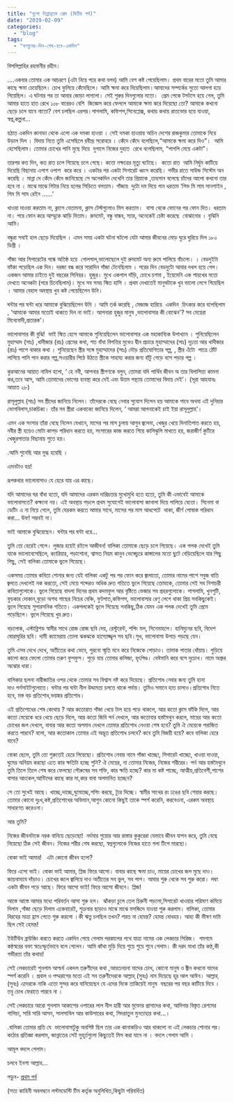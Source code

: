 ```yaml
---
title: "দুশো তিপ্পান্নতম প্রেম (দ্বিতীয় পর্ব)"
date: "2019-02-09"
categories: 
  - "blog"
tags: 
  - "ফাগুনের-দিন-শেষ-হবে-একদিন"
---
```


বিসমিল্লাহির রহমানীর রহীম।

....একবার তোমার এক আচরণে (এটা নিয়ে পরে কথা বলব) আমি বেশ কষ্ট পেয়েছিলাম। প্রথম বারের মতো তুমি আমার কাছে ক্ষমা চেয়েছিলে। চোখ ফুলিয়ে কেঁদেছিলে। আমি ক্ষমা করে দিয়েছিলাম।আমাদের সম্পর্কের সুতো আলগা হয়ে গিয়েছিল। এ ঘটনার পর তা আবার জোড়া লাগলো। সেই শুরুর দিনগুলোর মতো।  প্রেম পেকে টসটসে হয়ে গেল, তুমি আমার হাতে হাত রেখে ১০৮ বারেরও বেশি  জিজ্ঞেস করে ফেললে আমাকে ক্ষমা করে দিয়েছো তো? আমাকে কখনো ছেড়ে চলে যাবে নাতো? বেশ চলছিল এরপর।পাগলামি, কফিশপ,সিনেপ্লেক্স, কথায় কথায় রাতভোর হয়ে যাওয়া, স্বপ্ন,কল্পনা...

হঠাত একদিন কানাডা থেকে এলো এক দমকা হাওয়া । সেই দমকা হাওয়ায় অচিন দেশের রাজকুমার তোমাকে নিয়ে উড়াল দিল । বিদায় নিতে তুমি এসেছিলে রবীন্দ্র সরোবরে । কেঁদে কেঁদে বলেছিলে,“আমাকে ক্ষমা করে দিও”।  আমি হেসেছিলাম। তোমার চোখের পানি মুছে দিয়ে  দুগালে নিজের দুহাত  রেখে বলেছিলাম, “পাগলি মেয়ে একটা”।

তারপর কত দিন, কত রাত চলে গিয়েছে চলে গেছে। কতো নক্ষত্রের মৃত্যু ঘটেছে।  কতো রাত  আমি নির্ঘুম কাটিয়ে দিয়েছি বিছানায় এপাশ ওপাশ  করে করে । একটার পর একটা সিগারেট ধ্বংস করেছি। গভীর রাতে সাউন্ড সিস্টেম অন করেছি । মান্না দে কেঁদে কেঁদে জানিয়েছে সে অনেকদিন দেখেনি তার প্রিয়াকে ,তাহসান বলেছে চাঁদের আলো কখনো তার হবে না । মাঝে মাঝে গিটার নিয়ে হলের সিড়িতে বসতাম। গাঁজায়  দুটো দম দিয়ে গান ধরতাম ‘গিভ মি সাম সানশাইন , গিম মি সাম রেইন ……’

খাওয়া দাওয়া করতাম না, ক্লাসে যেতামনা, ক্লাস টেস্টগুলোও মিস করতাম।  বাসা থেকে ফোনের পর ফোন দিত। ধরতাম না। পরে ফোন করে আম্মুকে ঝাড়ি দিতাম। রুমমেট, বন্ধু বান্ধব, স্যার, অনেকেই চেষ্টা করেছে  বোঝানোর । বুঝিনি আমি।

বন্ধুরা সবাই হাল ছেড়ে দিয়েছিল । এমন সময় একটা ঘটনা ঘটলো যেটা আমার জীবনের মোড় ঘুরে ঘুরিয়ে দিল ১৮০ ডিগ্রী ।

গাঁজা আর সিগারেটের গন্ধে অতিষ্ঠ হয়ে  গোলগাল,ভালোছেলে দুই রুমমেট অন্য রুমে পালিয়ে বাঁচলো। । বেডদুইটা ফাঁকা পড়েছিল এক দিন। দরজা বন্ধ করে সারাদিন গাঁজা টেনেছিলাম । পরের দিন বেডদুটো আবার দখল হয়ে গেল। একজন আমার চাইতে দুই বছরের সিনিয়র। হুজুর। মুখে একগাল দাঁড়ি, চোখে চশমা , ইয়েমেনি এক শায়খের মতো দেখতে অনেকটা (পরে চিনেছিলাম)। মুখে সব সময় স্মিত হাসি । প্রথম দেখাতেই মানুষটাকে খুব ভালো লেগে গিয়েছিল । আমার বেহাল অবস্থায় খুব কষ্ট পেয়েছিলেন উনি।

ঘন্টার পর ঘন্টা ধরে আমাকে বুঝিয়েছিলেন উনি । আমি তর্ক করেছি , মেজাজ হারিয়ে  একদিন  চিৎকার করে বলেছিলাম , ‘আমাকে আমার মতোই থাকতে দিন না ভাই। আপনারা হুজুর মানুষ ,ভালোবাসার কী বোঝেন'? সব মেয়েরা মিথ্যেবাদী,প্রতারক’।

ভালোবাসার কী বুঝি!  ভাই স্মিত হেসে আমাকে শুনিয়েছিলেন ভালোবাসার এক মহাকাব্যিক উপাখ্যান । শুনিয়েছিলেন মুহাম্মাদ (সাঃ) ,খাদীজার (রাঃ) প্রেমের কথা, শত বাঁধা বিপত্তির মুখেও দ্বীন প্রচারে মুহাম্মাদের (সাঃ) দৃঢ়তা আর খাদীজার (রাঃ) পাশে থাকার কথা । শুনিয়েছেন স্ত্রীর সঙ্গে মুহাম্মাদের (সাঃ) দৌড় প্রতিযোগিতার গল্প, , স্ত্রীর এঁটো  পাত্রে ঠোঁট লাগিয়ে পানি পান করার গল্প,সওয়ারীর পিঠে উঠতে স্ত্রীকে সাহায্য করার জন্য হাঁটু গেড়ে বসে পড়ার গল্প ।

কুরআনের আয়াত নাযিল হলো, ‘ হে নবী, আপনার স্ত্রীগণকে বলুন, তোমরা যদি পার্থিব জীবন অ তার বিলাসিতা কামনা কর,তবে আস, আমি তোমাদের ভোগের ব্যবস্থা করে দেই এবং উত্তম পন্থ্যায় তোমাদের বিদায় দেই’। (সূরা আহযাবঃ আয়াত ২৮)

রাসূলুল্লাহ (সাঃ) সব স্ত্রীদের জানিয়ে নিলেন। তাঁদেরকে বেছে নেবার সুযোগ দিলেন হয় আমাকে পাবে অথবা এই দুনিয়ার ভোগবিলাস,চাকচিক্য। তাঁর সব স্ত্রীরা একবাক্যে জানিয়ে দিলেন, ‘ আমরা আপনাকেই চাই ইয়া রাসূলুল্লাহ’।

এমন এক সংসার তাঁরা বেছে নিলেন যেখানে, মাসের পর মাস চুলায় আগুন জ্বলেনা, খেজুর খেয়ে দিনাতিপাত করতে হয়, নবীর স্ত্রী হয়েও মোটা কাপড় পরিধান করতে হয়, সংসারের কাজ করতে গিয়ে কালিঝুলি মাখতে হয়, জরাজীর্ণ কুটিরে  খেজুরপাতার বিছানায় শুতে হয়।

.আমি শুনেছি আর মুগ্ধ হয়েছি ।

এমনটাও হয়!

রূপকথার ভালোবাসাও যে হেরে যায় এর কাছে।

যদি আমাদের ঘর বাঁধা হতো, যদি আমাদের এরকম দারিদ্রতার মুখোমুখি হতে হতো, তুমি কী এভাবেই আমাকে ভালোবাসতে? কক্ষনো নয়। এই অবস্থায় পড়লে প্রথম সুযোগেই ভালোবাসা জানালা দিয়ে পালিয়ে যেতো। সিনেমা বা ডেটিং এ না নিয়ে গেলে, তুমি যেরকম করতে আমার সাথে, মাসের পর মাস আধপেটে  থাকা, জীর্ণ পোষাক পরিধান করা... উফ! সম্ভবই না।

ভাই আমাকে বুঝিয়েছেন। ঘন্টার পর ঘন্টা ধরে...

তুমি তো হেরেই গেলে। লুজার হয়েই রইলে আজীবন! বালিকা তোমাকে ছেড়ে চলে গিয়েছে। এক পলক দেখেই তুমি যাকে ভালোবেসেছিলে, ক্যারিয়ার, পড়াশোনা, শ্বাসত নিয়ম কানুন ভেঙ্গেচুরে কাঙ্গালের মতো ছুটে বেড়িয়েছিলে যার পিছু পিছু, সেই বালিকা তোমাকে ভুলে গিয়েছে।

একসময় তোমার কবিতা শোনার জন্য যেই বালিকা একটু পর পর ফোন করে জ্বালাতো, তোমার নামের পাশে সবুজ বাতি জ্বলতে দেখলেই নক করতো, সেই মেয়ে শব্দেরও অধিক দ্রুত গতিতে ভুলে গিয়েছে তোমাকে, তোমার সেই সব নিশাচরী কবিতাগুলোকে। ভুলে গিয়েছে বাদলা দিনের প্রথম কদমফুল আর বৃষ্টিতে ভেজার সব প্রহরগুলোকে। পাগলামি, খুনশুটি, ফুচকার দোকান,বুড়ো অশত্থ গাছের নিচের বেঞ্চি, ফুটপাত,কফিশপ, ভালোবাসার রেণু লেগে থাকা প্রিয় সবকিছুকেই। ভুলে গিয়েছে সুপারসনিক গতিতে। একপলকেই ভুলে গিয়েছে সবকিছু,ঠিক যেমন এক পলক দেখেই তুমি প্রেমে পড়েছিলে। ভুলে গিয়েছে খুব দ্রুত।

বড়লোক, এস্টাব্লিশড স্বামীর সাথে রোজ রোজ ছবি দেয়, রেস্টুরেন্ট, শপিং মল, সিনেমাহলে। হানিমুনের ছবি, বিদেশ ঘোরাঘুরির ছবি। দামী ক্যামেরায় তোলা ঝকঝকে হাস্যোজ্জ্বল সব ছবি।সুখ, ভালোবাসা উপচে পড়ছে যেন।

তুমি এসব দেখে দেখে, অতীতের কথা ভেবে, পুরনো স্মৃতি মনে করে নিজেকে পোড়াও। তামাক পাতার ধোঁয়ায়। পুড়িয়ে কালো করে ফেলো তোমার তরুণ ফুসফুস। পুড়ে যায় তোমার কলিজা, হৃৎপিণ্ড। বেঈমানি করে বসে দুচোখ। নামে অশ্রুর অঝোর ধারা।

বালিকার ছলনা নারীজাতির ওপর থেকে তোমার সব বিশ্বাস নষ্ট করে দিয়েছে। প্রতিশোধ নেবার জন্য তুমি হানা দাও পর্নসাইটগুলোতে। ঘন্টার পর ঘন্টা নীল উদ্দামতা চলতে থাকে পর্দায়। তুমিও সমানে হাত চালাও।প্রতিশোধ নিতে হবে, মস্ত বড় প্রতিশোধ,ভয়ঙ্কর প্রতিশোধ।

এই প্রতিশোধের শেষ কোথায় ? আর কতোরাত গাঁজা খেয়ে টাল হয়ে পড়ে থাকলে, আর কতো ক্লাস ফাঁকি দিলে, আর কতো মেয়েকে ধরে খেয়ে ছেড়ে দিলে, আর কতো জিবি পর্ন দেখলে, আর কতোবার হস্তমৈথুন করলে, মায়ের আর কতো চোখের জল দেখলে, বাবার আর কতো অপমান দেখলে তোমার প্রতিশোধ নেওয়া শেষ হবে? তুমি ঐ মেয়েকে পরাজিত করতে পারবে? বলো, আর কতোকাল তোমার এই অদ্ভূত প্রতিশোধ চলবে? কবে তুমি বিজয়ী হয়ে? কবে বালিকা হেরে যাবে?

বোকা ছেলে, তুমি তো শুরুতেই হেরে গিয়েছো। প্রতিশোধ নেবার নামে গাঁজা খাচ্ছো, সিগারেট খাচ্ছো, খাওয়া দাওয়া, ঘুমের অনিয়ম করছো এতে কার ক্ষতিটা হচ্ছে শুনি? ঐ মেয়ের, না তোমার নিজের, নিজের শরীরের। পর্ন আর হস্তমৈথুনে তুমি তিলে তিলে শেষ করে ফেলছো পৌরুষের সব শক্তি, কার ক্ষতি হচ্ছে? কার মা কষ্ট পাচ্ছে, আত্মীয়,প্রতিবেশী,পাশের বাসার আংকেল,আন্টিদের কাছে কার মা,কার বাবা অপমানিত হচ্ছেন?

সে তো সুখেই আছে। খাচ্ছে,দাচ্ছে,ঘুমোচ্ছে,শপিং করছে, ট্যুর দিচ্ছে। স্বামীর সাথের রং ঢঙের ছবি শেয়ার করছে। তোমার কোনো দুঃখ,কষ্ট,প্রতিশোধের অভিমান,আগুন কোনো কিছুই তাকে স্পর্শ করেনি, করবেওনা, এরকম অবস্থায় সাধারণত করেওনা।

আর তুমি?

নিজের জীবনটাকে নরক বানিয়ে ছেড়েছো!  নর্দমার শুয়োর আর রাস্তার কুকুরেরা যেভাবে জীবন যাপন করে, তুমি বেছে নিয়েছো ঠিক সেই জীবন। নিজের শরীর শেষ করছো, স্বপ্নগুলোকে নিজের হাতে গলা টিপে মারছো।

বোকা ভাই আমার!   এটা কোনো জীবন হলো?

ফিরে এসো ভাই। বোকা ভাই আমার, প্লিজ ফিরে আসো। বাবার কাছে ক্ষমা চাও, মায়ের চোখের জল মুছে দাও। জায়নামাযে দাঁড়াও। চোখের জলে জ্বালিয়ে দাও অতীতের সব ভুল, সব পাপ। আবার শুরু থেকে সব শুরু করো। লম্বা একটা জীবন পড়ে আছে। ফিরে আসো ভাই! ফিরে আসো জীবনে। প্লিজ!

আস্তে আস্তে আমার মধ্যে পরিবর্তন আসা শুরু হল।  ঝাঁকড়া চুলে তেল চিরুনী পড়লো,সিগারেট খাওয়ার পরিমাণ কমিয়ে দিলাম ,গাঁজা ছেড়ে দিলাম একেবারেই, শুক্রবার ছাড়াও মাঝে মাঝে মসজিদে যাওয়া শুরু করলাম। বালিকা, তোমার বিরহের মাত্রা হ্রাস পেতে শুরু করলো ।কী ঋতু চলছিল তখন? শরত না হেমন্ত? হেমন্ত বোধহয়। আহা কী ভীষণ দামি ছিল সেই হেমন্ত!

ইউটিউব ব্রাউজিং করতে করতে একদিন পেয়ে গেলাম পরকালের পথে যাত্রা নামের এক লেকচার সিরিজ।  গমগমে কন্ঠস্বরের বক্তা স্বতঃস্ফূর্তভাবে বলে গেলেন। আমি কাঁথা মুড়ি দিয়ে শুয়ে শুয়ে শুনে গেলাম। কী দরদ মাখা তাঁর কণ্ঠ,কী গভীরতা তাঁর কথায়!

সেই লেকচারেই শুনলাম আশ্চর্য একদল তরুণীদের কথা ,আয়তনয়না যাদের চোখ, কোনো মানুষ ও জ্বীন কখনো যাদের স্পর্শ করেনি । প্রবাল ও পদ্মরাগের মতো এই সব তরুণীদেরকে আল্লাহ্‌ (সুবঃ) নাম দিয়েছে হূর আল আঈন। আল্লাহ্‌ (সুবঃ) এদেরকে নাকি এতো সুন্দর করে বানিয়েছেন যে এদের দিকে তাকিয়েই মানুষ  বছরের পর বছর কাটিয়ে দিবে । তবু চোখ ফেরাতে পারবে না ।

সেই লেকচারে আরো শুনলাম আকাশের ওপারের লাল নীল হারী আর মুক্তোর প্রাসাদের কথা, আদিগন্ত বিস্তৃত রেশমের গালিচা, সারি সারি আসন, সালসাবিল আর কাউসারের কথা, সিদরাতুল মুনতাহার কথা...।

.বালিকা তোমার প্রতি যে  ভালোবাসাটুকু অবশিষ্ট ছিল তার এক কানাকড়িও আর থাকলো না এই লেকচার শোনার পর। কঠোর প্রতিজ্ঞা করলাম, জান্নাতের সেই মুহূর্তগুলো কিছুতেই মিস করা যাবে না । বদলে গেলাম আমি ।

আমূল বদলে গেলাম।

চলবে ইনশা আল্লাহ...

পড়ুন- [প্রথম পর্ব](https://cms.lostmodesty.com/2019/02/দুশো-তিপ্পান্নতম-প্রেম/)

(সত্য কাহিনী অবলম্বনে লস্টমডেস্টি টিম কর্তৃক অনুলিখিত,কিছুটা পরিবর্ধিত)
